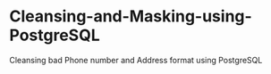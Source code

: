 # Cleansing-and-Masking-using-PostgreSQL
Cleansing bad Phone number and Address format using PostgreSQL
